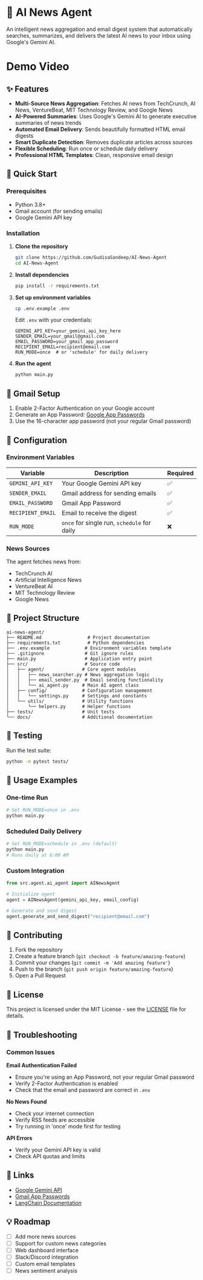 # 🤖 AI News Agent

An intelligent news aggregation and email digest system that automatically searches, summarizes, and delivers the latest AI news to your inbox using Google's Gemini AI.

# Demo Video

## ✨ Features

- **Multi-Source News Aggregation**: Fetches AI news from TechCrunch, AI News, VentureBeat, MIT Technology Review, and Google News
- **AI-Powered Summaries**: Uses Google's Gemini AI to generate executive summaries of news trends
- **Automated Email Delivery**: Sends beautifully formatted HTML email digests
- **Smart Duplicate Detection**: Removes duplicate articles across sources
- **Flexible Scheduling**: Run once or schedule daily delivery
- **Professional HTML Templates**: Clean, responsive email design

## 🚀 Quick Start

### Prerequisites

- Python 3.8+
- Gmail account (for sending emails)
- Google Gemini API key

### Installation

1. **Clone the repository**
   ```bash
   git clone https://github.com/GudisaSandeep/AI-News-Agent
   cd AI-News-Agent
   ```

2. **Install dependencies**
   ```bash
   pip install -r requirements.txt
   ```

3. **Set up environment variables**
   ```bash
   cp .env.example .env
   ```
   
   Edit `.env` with your credentials:
   ```env
   GEMINI_API_KEY=your_gemini_api_key_here
   SENDER_EMAIL=your_gmail@gmail.com
   EMAIL_PASSWORD=your_gmail_app_password
   RECIPIENT_EMAIL=recipient@email.com
   RUN_MODE=once  # or 'schedule' for daily delivery
   ```

4. **Run the agent**
   ```bash
   python main.py
   ```

## 📧 Gmail Setup

1. Enable 2-Factor Authentication on your Google account
2. Generate an App Password: [Google App Passwords](https://myaccount.google.com/apppasswords)
3. Use the 16-character app password (not your regular Gmail password)

## 🔧 Configuration

### Environment Variables

| Variable | Description | Required |
|----------|-------------|----------|
| `GEMINI_API_KEY` | Your Google Gemini API key | ✅ |
| `SENDER_EMAIL` | Gmail address for sending emails | ✅ |
| `EMAIL_PASSWORD` | Gmail App Password | ✅ |
| `RECIPIENT_EMAIL` | Email to receive the digest | ✅ |
| `RUN_MODE` | `once` for single run, `schedule` for daily | ❌ |

### News Sources

The agent fetches news from:
- TechCrunch AI
- Artificial Intelligence News
- VentureBeat AI
- MIT Technology Review
- Google News

## 📁 Project Structure

```
ai-news-agent/
├── README.md                 # Project documentation
├── requirements.txt          # Python dependencies
├── .env.example             # Environment variables template
├── .gitignore               # Git ignore rules
├── main.py                  # Application entry point
├── src/                     # Source code
│   ├── agent/              # Core agent modules
│   │   ├── news_searcher.py # News aggregation logic
│   │   ├── email_sender.py  # Email sending functionality
│   │   └── ai_agent.py     # Main AI agent class
│   ├── config/             # Configuration management
│   │   └── settings.py     # Settings and constants
│   └── utils/              # Utility functions
│       └── helpers.py      # Helper functions
├── tests/                  # Unit tests
└── docs/                   # Additional documentation
```

## 🧪 Testing

Run the test suite:
```bash
python -m pytest tests/
```

## 📖 Usage Examples

### One-time Run
```bash
# Set RUN_MODE=once in .env
python main.py
```

### Scheduled Daily Delivery
```bash
# Set RUN_MODE=schedule in .env (default)
python main.py
# Runs daily at 6:00 AM
```

### Custom Integration
```python
from src.agent.ai_agent import AINewsAgent

# Initialize agent
agent = AINewsAgent(gemini_api_key, email_config)

# Generate and send digest
agent.generate_and_send_digest("recipient@email.com")
```

## 🤝 Contributing

1. Fork the repository
2. Create a feature branch (`git checkout -b feature/amazing-feature`)
3. Commit your changes (`git commit -m 'Add amazing feature'`)
4. Push to the branch (`git push origin feature/amazing-feature`)
5. Open a Pull Request

## 📝 License

This project is licensed under the MIT License - see the [LICENSE](LICENSE) file for details.

## 🚨 Troubleshooting

### Common Issues

**Email Authentication Failed**
- Ensure you're using an App Password, not your regular Gmail password
- Verify 2-Factor Authentication is enabled
- Check that the email and password are correct in `.env`

**No News Found**
- Check your internet connection
- Verify RSS feeds are accessible
- Try running in 'once' mode first for testing

**API Errors**
- Verify your Gemini API key is valid
- Check API quotas and limits

## 🔗 Links

- [Google Gemini API](https://ai.google.dev/)
- [Gmail App Passwords](https://myaccount.google.com/apppasswords)
- [LangChain Documentation](https://langchain.readthedocs.io/)

## 💡 Roadmap

- [ ] Add more news sources
- [ ] Support for custom news categories
- [ ] Web dashboard interface
- [ ] Slack/Discord integration
- [ ] Custom email templates
- [ ] News sentiment analysis 
